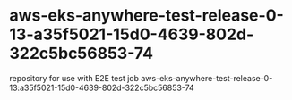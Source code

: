 # aws-eks-anywhere-test-release-0-13-a35f5021-15d0-4639-802d-322c5bc56853-74
repository for use with E2E test job aws-eks-anywhere-test-release-0-13:a35f5021-15d0-4639-802d-322c5bc56853-74
